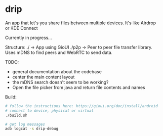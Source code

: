 # drip
An app that let's you share files between multiple devices.
It's like Airdrop or KDE Connect

Currently in progress...

Structure:
./ -> App using GioUI
./p2p -> Peer to peer file transfer library. Uses mDNS to find peers and WebRTC to send data.

TODO:
- general documentation about the codebase
- center the main content layout
- the mDNS search doesn't seem to be working?
- Open the file picker from java and return file contents and names

Build:
```sh
# follow the instructions here: https://gioui.org/doc/install/android
# connect to device, physical or virtual
./build.sh

# get log messages
adb logcat -s drip-debug
```
